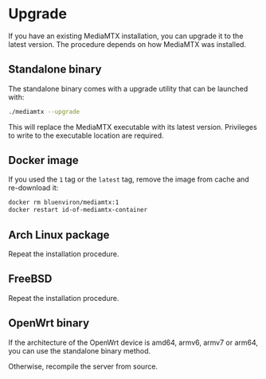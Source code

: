 # Upgrade

If you have an existing MediaMTX installation, you can upgrade it to the latest version. The procedure depends on how MediaMTX was installed.

## Standalone binary

The standalone binary comes with a upgrade utility that can be launched with:

```sh
./mediamtx --upgrade
```

This will replace the MediaMTX executable with its latest version. Privileges to write to the executable location are required.

## Docker image

If you used the `1` tag or the `latest` tag, remove the image from cache and re-download it:

```sh
docker rm bluenviron/mediamtx:1
docker restart id-of-mediamtx-container
```

## Arch Linux package

Repeat the installation procedure.

## FreeBSD

Repeat the installation procedure.

## OpenWrt binary

If the architecture of the OpenWrt device is amd64, armv6, armv7 or arm64, you can use the standalone binary method.

Otherwise, recompile the server from source.

